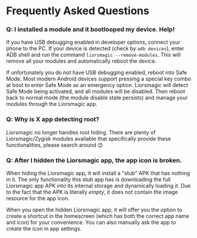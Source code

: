 # Frequently Asked Questions

### Q: I installed a module and it bootlooped my device. Help!

If you have USB debugging enabled in developer options, connect your phone to the PC. If your device is detected (check by `adb devices`), enter ADB shell and run the command `liorsmagic --remove-modules`. This will remove all your modules and automatically reboot the device.

If unfortunately you do not have USB debugging enabled, reboot into Safe Mode. Most modern Android devices support pressing a special key combo at boot to enter Safe Mode as an emergency option. Liorsmagic will detect Safe Mode being activated, and all modules will be disabled. Then reboot back to normal mode (the module disable state persists) and manage your modules through the Liorsmagic app.

### Q: Why is X app detecting root?

Liorsmagic no longer handles root hiding. There are plenty of Liorsmagic/Zygisk modules available that specifically provide these functionalities, please search around 😉

### Q: After I hidden the Liorsmagic app, the app icon is broken.

When hiding the Liorsmagic app, it will install a "stub" APK that has nothing in it. The only functionality this stub app has is downloading the full Liorsmagic app APK into its internal storage and dynamically loading it. Due to the fact that the APK is literally _empty_, it does not contain the image resource for the app icon.

When you open the hidden Liorsmagic app, it will offer you the option to create a shortcut in the homescreen (which has both the correct app name and icon) for your convenience. You can also manually ask the app to create the icon in app settings.
